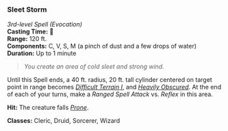 ### Sleet Storm  
*3rd-level Spell (Evocation)*  
**Casting Time:** 🔷  
**Range:** 120 ft.  
**Components:** C, V, S, M (a pinch of dust and a few drops of water)  
**Duration:** Up to 1 minute  

> *You create an area of cold sleet and strong wind.*

Until this Spell ends, a 40 ft. radius, 20 ft. tall cylinder centered on target point in range becomes *[Difficult Terrain I][DT]*, and *[Heavily Obscured][HO]*. At the end of each of your turns, make a *Ranged Spell Attack* vs. *Reflex* in this area.

**Hit:** The creature falls *[Prone]*.

**Classes:** Cleric, Druid, Sorcerer, Wizard

[DT]: ../../Rules/Encounters/Difficult%20Terrain.md
[HO]: ../../Rules/Encounters/Cover%20&%20Obscurement.md
[Prone]: ../../Rules/Conditions/Prone.md
